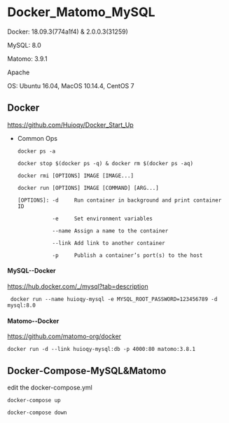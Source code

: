 # Docker_Matomo_MySQL

Docker: 18.09.3(774a1f4) & 2.0.0.3(31259)

MySQL: 8.0

Matomo: 3.9.1

Apache

OS: Ubuntu 16.04, MacOS 10.14.4, CentOS 7

## Docker

https://github.com/Huioqy/Docker_Start_Up

* Common Ops
  
      docker ps -a

      docker stop $(docker ps -q) & docker rm $(docker ps -aq)

      docker rmi [OPTIONS] IMAGE [IMAGE...]

      docker run [OPTIONS] IMAGE [COMMAND] [ARG...] 

      [OPTIONS]: -d     Run container in background and print container ID

                 -e     Set environment variables

                 --name Assign a name to the container

                 --link Add link to another container

                 -p     Publish a container’s port(s) to the host

#### MySQL--Docker

https://hub.docker.com/_/mysql?tab=description

     docker run --name huioqy-mysql -e MYSQL_ROOT_PASSWORD=123456789 -d mysql:8.0

#### Matomo--Docker

https://github.com/matomo-org/docker

    docker run -d --link huioqy-mysql:db -p 4000:80 matomo:3.8.1

## Docker-Compose-MySQL&Matomo

edit the docker-compose.yml 

    docker-compose up
    
    docker-compose down
